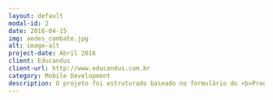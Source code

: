```yaml
---
layout: default
modal-id: 2
date: 2016-04-15
img: aedes_combate.jpg
alt: image-alt
project-date: Abril 2016
client: Educandus
client-url: http://www.educandus.com.br
category: Mobile Development
description: O projeto foi estruturado baseado no formulário do <b>Programa Nacional de Controle da Dengue - PNCD / Registro Diário do Serviço Antivetorial</b>. Fui responsável pela estruturação da base de dados no SQLite, desenvolvimento dos cadastros de registros diários e visitas. Também fui responsável pelo desenvolvimento da API em php utilizando o codeigniter com a biblioteca <a href="https://github.com/chriskacerguis/codeigniter-restserver" target="_blank">codeigniter-restserver</a> e pela estruturação do banco de dados no PostgreSQL.
---
```

